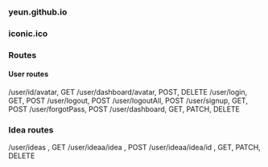### yeun.github.io

### iconic.ico

### Routes

#### User routes

/user/id/avatar, GET
/user/dashboard/avatar, POST, DELETE
/user/login, GET, POST
/user/logout, POST
/user/logoutAll, POST
/user/signup, GET, POST
/user/forgotPass, POST
/user/dashboard, GET, PATCH, DELETE

### Idea routes

/user/ideas , GET
/user/ideaa/idea , POST
/user/ideaa/idea/id , GET, PATCH, DELETE

